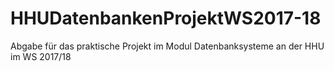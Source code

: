 # HHUDatenbankenProjektWS2017-18
Abgabe für das praktische Projekt im Modul Datenbanksysteme an der HHU im WS 2017/18
